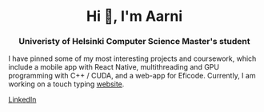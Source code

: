 <h1 align="center">Hi 👋, I'm Aarni</h1>
<h3 align="center">Univeristy of Helsinki Computer Science Master's student</h3>

I have pinned some of my most interesting projects and coursework, which include a mobile app with React Native, multithreading and GPU programming with C++ / CUDA, and a web-app for Eficode. Currently, I am working on a touch typing [website](https://github.com/aitoAarni/typing-game).

[LinkedIn](https://www.linkedin.com/in/aarni-rechardt-6a67b533b/)
